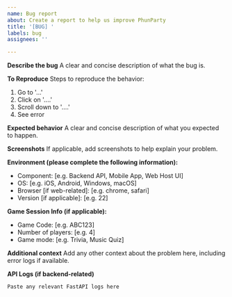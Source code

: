 ```yaml
---
name: Bug report
about: Create a report to help us improve PhunParty
title: '[BUG] '
labels: bug
assignees: ''

---
```


**Describe the bug**
A clear and concise description of what the bug is.

**To Reproduce**
Steps to reproduce the behavior:
1. Go to '...'
2. Click on '....'
3. Scroll down to '....'
4. See error

**Expected behavior**
A clear and concise description of what you expected to happen.

**Screenshots**
If applicable, add screenshots to help explain your problem.

**Environment (please complete the following information):**
 - Component: [e.g. Backend API, Mobile App, Web Host UI]
 - OS: [e.g. iOS, Android, Windows, macOS]
 - Browser [if web-related]: [e.g. chrome, safari]
 - Version [if applicable]: [e.g. 22]

**Game Session Info (if applicable):**
 - Game Code: [e.g. ABC123]
 - Number of players: [e.g. 4]
 - Game mode: [e.g. Trivia, Music Quiz]

**Additional context**
Add any other context about the problem here, including error logs if available.

**API Logs (if backend-related)**
```
Paste any relevant FastAPI logs here
```
